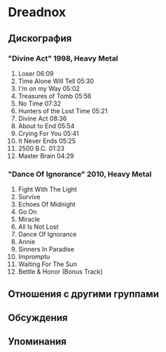 # Dreadnox



## Дискография

### "Divine Act" 1998, Heavy Metal

1. Loser	06:09
2. Time Alone Will Tell	05:30
3. I'm on my Way	05:02
4. Treasures of Tomb	05:56
5. No Time	07:32
6. Hunters of the Lost Time	05:21
7. Divine Act	08:36
8. About to End	05:54
9. Crying For You	05:41
10. It Never Ends	05:25
11. 2500 B.C.	01:23	
12. Master Brain	04:29

### "Dance Of Ignorance" 2010, Heavy Metal

1. Fight With The Light		
2. Survive		
3. Echoes Of Midnight		
4. Go On		
5. Miracle		
6. All Is Not Lost		
7. Dance Of Ignorance		
8. Annie		
9. Sinners In Paradise		
10. Impromptu		
11. Waiting For The Sun		
12. Bettle & Honor (Bonus Track)


## Отношения с другими группами


## Обсуждения


## Упоминания


